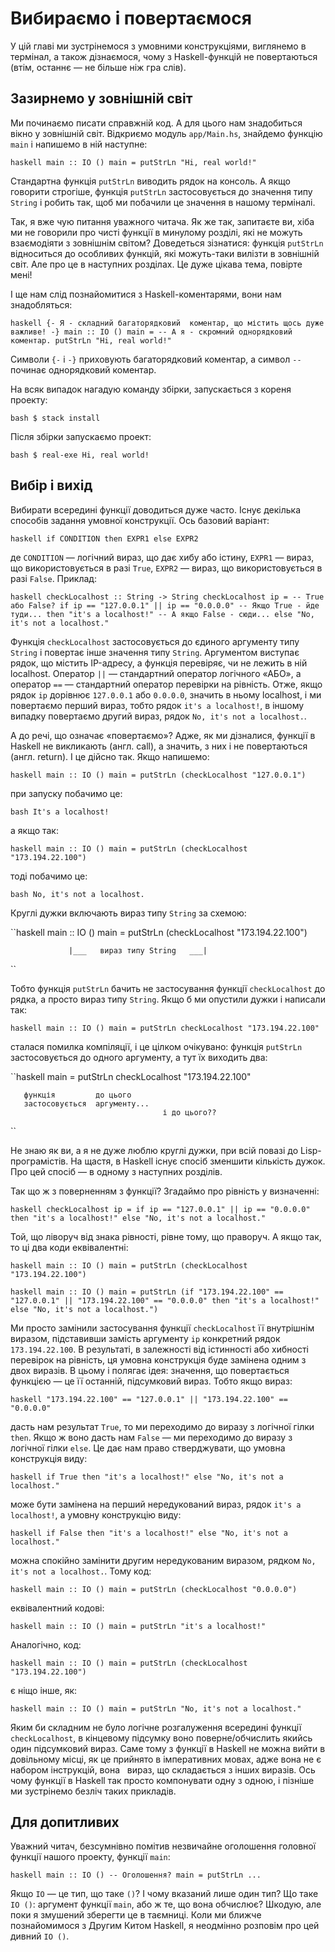 # Вибираємо і повертаємося

У цій главі ми зустрінемося з умовними конструкціями, виглянемо в термінал, а також дізнаємося, чому з Haskell-функцій не повертаються (втім, останнє &mdash; не більше ніж гра слів).

## Зазирнемо у зовнішній світ

Ми починаємо писати справжній код. А для цього нам знадобиться вікно у зовнішній світ. Відкриємо модуль `app/Main.hs`, знайдемо функцію `main` і напишемо в ній наступне:

``haskell
main :: IO ()
main = putStrLn "Hi, real world!"
``

Стандартна функція `putStrLn` виводить рядок на консоль. А якщо говорити строгіше, функція `putStrLn` застосовується до значення типу `String` і робить так, щоб ми побачили це значення в нашому терміналі.

Так, я вже чую питання уважного читача. Як же так, запитаєте ви, хіба ми не говорили про чисті функції в минулому розділі, які не можуть взаємодіяти з зовнішнім світом? Доведеться зізнатися: функція `putStrLn` відноситься до особливих функцій, які можуть-таки вилізти в зовнішній світ. Але про це в наступних розділах. Це дуже цікава тема, повірте мені!

І ще нам слід познайомитися з Haskell-коментарями, вони нам знадобляться:

``haskell
{-
  Я - складний багаторядковий 
  коментар, що містить
  щось
  дуже важливе!
-}
main :: IO ()
main =
  -- А я - скромний однорядковий коментар.
  putStrLn "Hi, real world!"
``

Символи `{-` і `-}` приховують багаторядковий коментар, а символ `--` починає однорядковий коментар.

На всяк випадок нагадую команду збірки, запускається з кореня проекту:

``bash
$ stack install
``

Після збірки запускаємо проект:

``bash
$ real-exe
Hi, real world!
``

## Вибір і вихід

Вибирати всередині функції доводиться дуже часто. Існує декілька способів задання умовної конструкції. Ось базовий варіант:

``haskell
if CONDITION then EXPR1 else EXPR2
``

де `CONDITION` &mdash; логічний вираз, що дає хибу або істину, `EXPR1` &mdash; вираз, що використовується в разі `True`, `EXPR2` &mdash; вираз, що використовується в разі `False`. Приклад:

``haskell
checkLocalhost :: String -> String
checkLocalhost ip =
  -- True або False?
  if ip == "127.0.0.1" || ip == "0.0.0.0"
    -- Якщо True - йде туди...
    then "it's a localhost!"
    -- А якщо False - сюди...
    else "No, it's not a localhost."
``

Функція `checkLocalhost` застосовується до єдиного аргументу типу `String` і повертає інше значення типу `String`. Аргументом виступає рядок, що містить IP-адресу, а функція перевіряє, чи не лежить в ній localhost. Оператор `||` &mdash; стандартний оператор логічного &laquo;АБО&raquo;, а оператор `==` &mdash; стандартний оператор перевірки на рівність. Отже, якщо рядок `ip` дорівнює `127.0.0.1` або `0.0.0.0`, значить в ньому localhost, і ми повертаємо перший вираз, тобто рядок `it's a localhost!`, в іншому випадку повертаємо другий вираз, рядок `No, it's not a localhost.`.

А до речі, що означає &laquo;повертаємо&raquo;? Адже, як ми дізналися, функції в Haskell не викликають (англ. call), а значить, з них і не повертаються (англ. return). І це дійсно так. Якщо напишемо:

``haskell
main :: IO ()
main = putStrLn (checkLocalhost "127.0.0.1")
``

при запуску побачимо це:

``bash
It's a localhost!
``

а якщо так:

``haskell
main :: IO ()
main = putStrLn (checkLocalhost "173.194.22.100")
``

тоді побачимо це:

``bash
No, it's not a localhost.
``

Круглі дужки включають вираз типу `String` за схемою:

``haskell
main :: IO ()
main = putStrLn (checkLocalhost "173.194.22.100")

                 |___   вираз типу String   ___|
``

Тобто функція `putStrLn` бачить не застосування функції `checkLocalhost` до рядка, а просто вираз типу `String`. Якщо б ми опустили дужки і написали так:

``haskell
main :: IO ()
main = putStrLn checkLocalhost "173.194.22.100"
``

сталася помилка компіляції, і це цілком очікувано: функція `putStrLn` застосовується до одного аргументу, а тут їх виходить два:

``haskell
main = putStrLn        checkLocalhost "173.194.22.100"

       функція         до цього
       застосовується  аргументу...
                                      і до цього??
``

Не знаю як ви, а я не дуже люблю круглі дужки, при всій повазі до Lisp-програмістів. На щастя, в Haskell існує спосіб зменшити кількість дужок. Про цей спосіб &mdash; в одному з наступних розділів.

Так що ж з поверненням з функції? Згадаймо про рівність у визначенні:

``haskell
checkLocalhost ip =
  if ip == "127.0.0.1" || ip == "0.0.0.0"
    then "it's a localhost!"
    else "No, it's not a localhost."
``

Той, що ліворуч від знака рівності, рівне тому, що праворуч. А якщо так, то ці два коди еквівалентні:

``haskell
main :: IO ()
main = putStrLn (checkLocalhost "173.194.22.100")
``

``haskell
main :: IO ()
main =
  putStrLn (if "173.194.22.100" == "127.0.0.1" ||
               "173.194.22.100" == "0.0.0.0"
              then "it's a localhost!"
              else "No, it's not a localhost.")
``

Ми просто замінили застосування функції `checkLocalhost` її внутрішнім виразом, підставивши замість аргументу `ip` конкретний рядок `173.194.22.100`. В результаті, в залежності від істинності або хибності перевірок на рівність, ця умовна конструкція буде замінена одним з двох виразів. В цьому і полягає ідея: значення, що повертається функцією &mdash; це її останній, підсумковий вираз. Тобто якщо вираз:

``haskell
"173.194.22.100" == "127.0.0.1" ||
"173.194.22.100" == "0.0.0.0"
``

дасть нам результат `True`, то ми переходимо до виразу з логічної гілки `then`. Якщо ж воно дасть нам `False` &mdash; ми переходимо до виразу з логічної гілки `else`. Це дає нам право стверджувати, що умовна конструкція виду:

``haskell
if True
  then "it's a localhost!"
  else "No, it's not a localhost."
``

може бути замінена на перший нередукований вираз, рядок `it's a localhost!`, а умовну конструкцію виду:

``haskell
if False
  then "it's a localhost!"
  else "No, it's not a localhost."
``

можна спокійно замінити другим нередукованим виразом, рядком `No, it's not a localhost.`. Тому код:

``haskell
main :: IO ()
main = putStrLn (checkLocalhost "0.0.0.0")
``

еквівалентний кодові:

``haskell
main :: IO ()
main = putStrLn "it's a localhost!"
``

Аналогічно, код:

``haskell
main :: IO ()
main = putStrLn (checkLocalhost "173.194.22.100")
``

є ніщо інше, як:

``haskell
main :: IO ()
main = putStrLn "No, it's not a localhost."
``

Яким би складним не було логічне розгалуження всередині функції `checkLocalhost`, в кінцевому підсумку воно поверне/обчислить якийсь один підсумковий вираз. Саме тому з функції в Haskell не можна вийти в довільному місці, як це прийнято в імперативних мовах, адже вона не є набором інструкцій, вона &nbsp; вираз, що складається з інших виразів. Ось чому функції в Haskell так просто компонувати одну з одною, і пізніше ми зустрінемо безліч таких прикладів.

## Для допитливих

Уважний читач, безсумнівно помітив незвичайне оголошення головної функції нашого проекту, функції `main`:

``haskell
main :: IO () -- Оголошення?
main = putStrLn ...
``

Якщо `IO` &mdash; це тип, що таке `()`? І чому вказаний лише один тип? Що таке `IO ()`: аргумент функції `main`, або ж те, що вона обчислює? Шкодую, але поки я змушений зберегти це в таємниці. Коли ми ближче познайомимося з Другим Китом Haskell, я неодмінно розповім про цей дивний `IO ()`.
